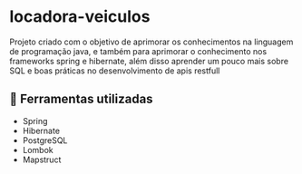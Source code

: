 # locadora-veiculos

Projeto criado com o objetivo de aprimorar os conhecimentos na linguagem de programação java, e também para aprimorar o conhecimento nos frameworks spring e
hibernate, além disso aprender um pouco mais sobre SQL e boas práticas no desenvolvimento de apis restfull

## :hammer: Ferramentas utilizadas

- Spring
- Hibernate
- PostgreSQL
- Lombok
- Mapstruct
